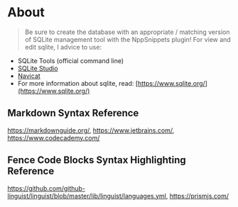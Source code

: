 # About
> Be sure to create the database with an appropriate / matching version of SQLite management tool with the NppSnippets plugin!
For view and edit sqlite, I advice to use:
- SQLite Tools (official command line)
- [SQLite Studio](https://sqlitestudio.pl/)
- [Navicat](https://www.navicat.com/en/products/navicat-for-sqlite)
- For more information about sqlite, read: [https://www.sqlite.org/](https://www.sqlite.org/)

## Markdown Syntax Reference
https://markdownguide.org/, https://www.jetbrains.com/, https://www.codecademy.com/

## Fence Code Blocks Syntax Highlighting Reference
https://github.com/github-linguist/linguist/blob/master/lib/linguist/languages.yml, 
https://prismjs.com/
